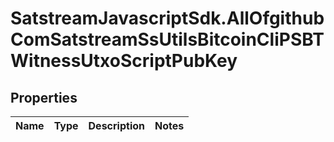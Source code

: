 # SatstreamJavascriptSdk.AllOfgithubComSatstreamSsUtilsBitcoinCliPSBTWitnessUtxoScriptPubKey

## Properties
Name | Type | Description | Notes
------------ | ------------- | ------------- | -------------
